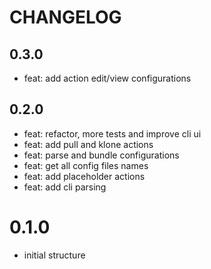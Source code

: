 <!--
Onur is free software: you can redistribute it and/or modify
it under the terms of the GNU General Public License as published by
the Free Software Foundation, either version 3 of the License, or
(at your option) any later version.

Onur is distributed in the hope that it will be useful,
but WITHOUT ANY WARRANTY; without even the implied warranty of
MERCHANTABILITY or FITNESS FOR A PARTICULAR PURPOSE.  See the
GNU General Public License for more details.

You should have received a copy of the GNU General Public License
along with Onur. If not, see <https://www.gnu.org/licenses/>.
-->

# CHANGELOG

## 0.3.0

- feat: add action edit/view configurations

## 0.2.0

- feat: refactor, more tests and improve cli ui
- feat: add pull and klone actions
- feat: parse and bundle configurations
- feat: get all config files names
- feat: add placeholder actions
- feat: add cli parsing

# 0.1.0

- initial structure
